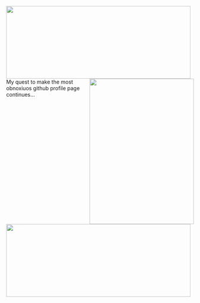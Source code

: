 <img width="495" height="195" src="https://github-profile-trophy.vercel.app/?username=heathdutton" align="left" /><img width="280" height="390" align="right" src="https://spotify-github-profile.vercel.app/api/view?uid=1235968206&cover_image=true" /><img width="495" height="195" src="https://github-readme-stats.vercel.app/api?username=heathdutton" align="left" />
<br/><br/>
My quest to make the most obnoxiuos github profile page continues...
